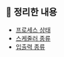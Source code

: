## 📑 정리한 내용
- [프로세스 상태](./processState.md)
- [스케줄러 종류](./schedulerType.md)
- [입출력 종류](./inputOutType.md)